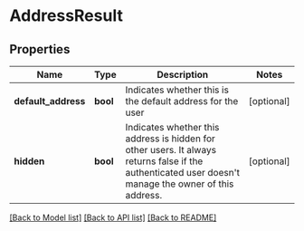 # AddressResult

## Properties
Name | Type | Description | Notes
------------ | ------------- | ------------- | -------------
**default_address** | **bool** | Indicates whether this is the default address for the user | [optional] 
**hidden** | **bool** | Indicates whether this address is hidden for other users. It always returns false if the authenticated user doesn&#39;t manage the owner of this address.  | [optional] 

[[Back to Model list]](../README.md#documentation-for-models) [[Back to API list]](../README.md#documentation-for-api-endpoints) [[Back to README]](../README.md)


